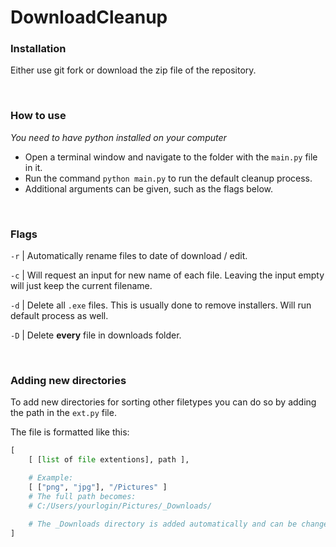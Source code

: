 # DownloadCleanup

### **Installation**

Either use git fork or download the zip file of the repository.

<br>

### **How to use**

_You need to have python installed on your computer_

- Open a terminal window and navigate to the folder with the `main.py` file in it.
- Run the command `python main.py` to run the default cleanup process.
- Additional arguments can be given, such as the flags below.

<br>

### **Flags**

`-r` | Automatically rename files to date of download / edit.

`-c` | Will request an input for new name of each file. Leaving the input empty will just keep the current filename.

`-d` | Delete all `.exe` files. This is usually done to remove installers. Will run default process as well.

`-D` | Delete **every** file in downloads folder.

<br>

### **Adding new directories**

To add new directories for sorting other filetypes you can do so by adding the path in the `ext.py` file.

The file is formatted like this:

```python
[
    [ [list of file extentions], path ],

    # Example:
    [ ["png", "jpg"], "/Pictures" ]
    # The full path becomes:
    # C:/Users/yourlogin/Pictures/_Downloads/

    # The _Downloads directory is added automatically and can be changed in config.json
]
```
